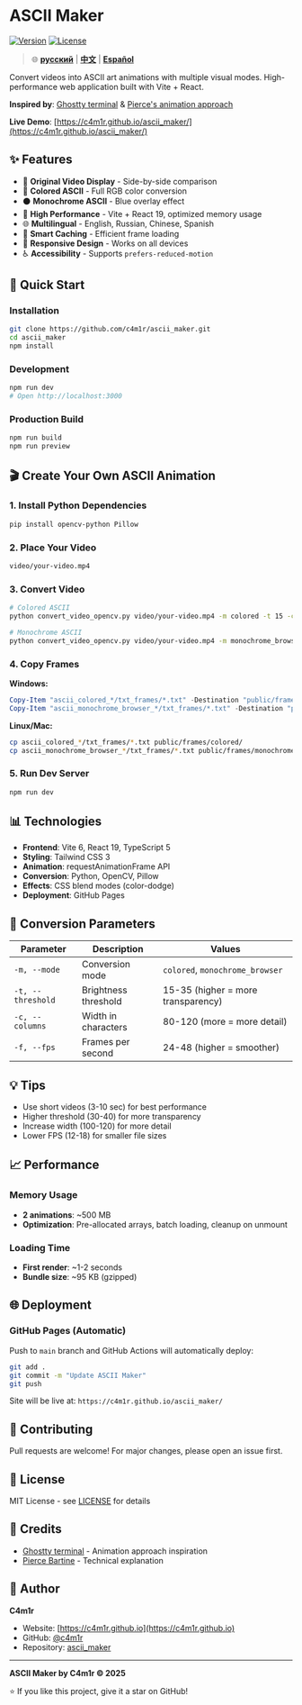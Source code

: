 # ASCII Maker

[![Version](https://img.shields.io/badge/version-1.0.1-blue.svg)](https://github.com/c4m1r/ascii_maker)
[![License](https://img.shields.io/badge/license-MIT-green.svg)](LICENSE)

> 🌐 **[русский](./README_RU.md)** | **[中文](./README_CH.md)** | **[Español](./README_ES.md)**

Convert videos into ASCII art animations with multiple visual modes. High-performance web application built with Vite + React.

**Inspired by**: [Ghostty terminal](https://ghostty.org) & [Pierce's animation approach](https://pierce.dev/notes/making-the-ghostty-animation/)

**Live Demo**: [https://c4m1r.github.io/ascii_maker/](https://c4m1r.github.io/ascii_maker/)

## ✨ Features

- 🎥 **Original Video Display** - Side-by-side comparison
- 🎨 **Colored ASCII** - Full RGB color conversion
- ⚫ **Monochrome ASCII** - Blue overlay effect
- 🚀 **High Performance** - Vite + React 19, optimized memory usage
- 🌐 **Multilingual** - English, Russian, Chinese, Spanish
- 💾 **Smart Caching** - Efficient frame loading
- 📱 **Responsive Design** - Works on all devices
- ♿ **Accessibility** - Supports `prefers-reduced-motion`

## 🚀 Quick Start

### Installation

```bash
git clone https://github.com/c4m1r/ascii_maker.git
cd ascii_maker
npm install
```

### Development

```bash
npm run dev
# Open http://localhost:3000
```

### Production Build

```bash
npm run build
npm run preview
```

## 🎬 Create Your Own ASCII Animation

### 1. Install Python Dependencies

```bash
pip install opencv-python Pillow
```

### 2. Place Your Video

```bash
video/your-video.mp4
```

### 3. Convert Video

```bash
# Colored ASCII
python convert_video_opencv.py video/your-video.mp4 -m colored -t 15 -c 80 -f 24

# Monochrome ASCII
python convert_video_opencv.py video/your-video.mp4 -m monochrome_browser -t 15 -c 80 -f 24
```

### 4. Copy Frames

**Windows:**
```powershell
Copy-Item "ascii_colored_*/txt_frames/*.txt" -Destination "public/frames/colored/" -Force
Copy-Item "ascii_monochrome_browser_*/txt_frames/*.txt" -Destination "public/frames/monochrome/" -Force
```

**Linux/Mac:**
```bash
cp ascii_colored_*/txt_frames/*.txt public/frames/colored/
cp ascii_monochrome_browser_*/txt_frames/*.txt public/frames/monochrome/
```

### 5. Run Dev Server

```bash
npm run dev
```

## 📊 Technologies

- **Frontend**: Vite 6, React 19, TypeScript 5
- **Styling**: Tailwind CSS 3
- **Animation**: requestAnimationFrame API
- **Conversion**: Python, OpenCV, Pillow
- **Effects**: CSS blend modes (color-dodge)
- **Deployment**: GitHub Pages

## 🔧 Conversion Parameters

| Parameter | Description | Values |
|-----------|-------------|--------|
| `-m, --mode` | Conversion mode | `colored`, `monochrome_browser` |
| `-t, --threshold` | Brightness threshold | 15-35 (higher = more transparency) |
| `-c, --columns` | Width in characters | 80-120 (more = more detail) |
| `-f, --fps` | Frames per second | 24-48 (higher = smoother) |

## 💡 Tips

- Use short videos (3-10 sec) for best performance
- Higher threshold (30-40) for more transparency
- Increase width (100-120) for more detail
- Lower FPS (12-18) for smaller file sizes

## 📈 Performance

### Memory Usage
- **2 animations**: ~500 МB
- **Optimization**: Pre-allocated arrays, batch loading, cleanup on unmount

### Loading Time
- **First render**: ~1-2 seconds
- **Bundle size**: ~95 KB (gzipped)

## 🌐 Deployment

### GitHub Pages (Automatic)

Push to `main` branch and GitHub Actions will automatically deploy:

```bash
git add .
git commit -m "Update ASCII Maker"
git push
```

Site will be live at: `https://c4m1r.github.io/ascii_maker/`

## 🤝 Contributing

Pull requests are welcome! For major changes, please open an issue first.

## 📄 License

MIT License - see [LICENSE](LICENSE) for details

## 🙏 Credits

- [Ghostty terminal](https://ghostty.org) - Animation approach inspiration
- [Pierce Bartine](https://pierce.dev/notes/making-the-ghostty-animation/) - Technical explanation

## 👤 Author

**C4m1r**
- Website: [https://c4m1r.github.io](https://c4m1r.github.io)
- GitHub: [@c4m1r](https://github.com/c4m1r)
- Repository: [ascii_maker](https://github.com/c4m1r/ascii_maker)

---

**ASCII Maker by C4m1r © 2025**

⭐ If you like this project, give it a star on GitHub!
